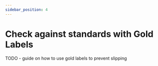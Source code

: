 ```yaml
---
sidebar_position: 4
---
```


# Check against standards with Gold Labels

TODO - guide on how to use gold labels to prevent slipping